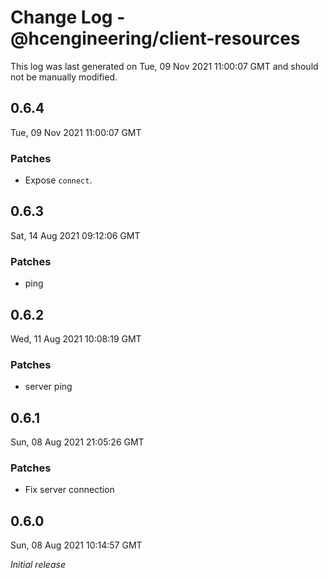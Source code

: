 # Change Log - @hcengineering/client-resources

This log was last generated on Tue, 09 Nov 2021 11:00:07 GMT and should not be manually modified.

## 0.6.4
Tue, 09 Nov 2021 11:00:07 GMT

### Patches

- Expose `connect`.

## 0.6.3
Sat, 14 Aug 2021 09:12:06 GMT

### Patches

- ping

## 0.6.2
Wed, 11 Aug 2021 10:08:19 GMT

### Patches

- server ping

## 0.6.1
Sun, 08 Aug 2021 21:05:26 GMT

### Patches

- Fix server connection

## 0.6.0
Sun, 08 Aug 2021 10:14:57 GMT

_Initial release_

